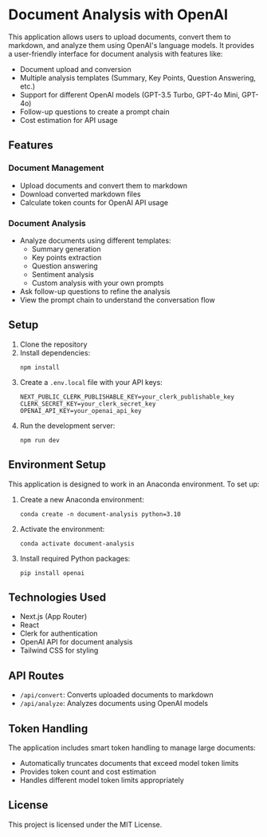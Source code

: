 # Document Analysis with OpenAI

This application allows users to upload documents, convert them to markdown, and analyze them using OpenAI's language models. It provides a user-friendly interface for document analysis with features like:

- Document upload and conversion
- Multiple analysis templates (Summary, Key Points, Question Answering, etc.)
- Support for different OpenAI models (GPT-3.5 Turbo, GPT-4o Mini, GPT-4o)
- Follow-up questions to create a prompt chain
- Cost estimation for API usage

## Features

### Document Management
- Upload documents and convert them to markdown
- Download converted markdown files
- Calculate token counts for OpenAI API usage

### Document Analysis
- Analyze documents using different templates:
  - Summary generation
  - Key points extraction
  - Question answering
  - Sentiment analysis
  - Custom analysis with your own prompts
- Ask follow-up questions to refine the analysis
- View the prompt chain to understand the conversation flow

## Setup

1. Clone the repository
2. Install dependencies:
   ```
   npm install
   ```
3. Create a `.env.local` file with your API keys:
   ```
   NEXT_PUBLIC_CLERK_PUBLISHABLE_KEY=your_clerk_publishable_key
   CLERK_SECRET_KEY=your_clerk_secret_key
   OPENAI_API_KEY=your_openai_api_key
   ```
4. Run the development server:
   ```
   npm run dev
   ```

## Environment Setup

This application is designed to work in an Anaconda environment. To set up:

1. Create a new Anaconda environment:
   ```
   conda create -n document-analysis python=3.10
   ```
2. Activate the environment:
   ```
   conda activate document-analysis
   ```
3. Install required Python packages:
   ```
   pip install openai
   ```

## Technologies Used

- Next.js (App Router)
- React
- Clerk for authentication
- OpenAI API for document analysis
- Tailwind CSS for styling

## API Routes

- `/api/convert`: Converts uploaded documents to markdown
- `/api/analyze`: Analyzes documents using OpenAI models

## Token Handling

The application includes smart token handling to manage large documents:
- Automatically truncates documents that exceed model token limits
- Provides token count and cost estimation
- Handles different model token limits appropriately

## License

This project is licensed under the MIT License.
